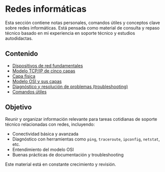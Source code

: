 # Redes informáticas

Esta sección contiene notas personales, comandos útiles y conceptos clave sobre redes informáticas. Está pensada como material de consulta y repaso técnico basado en mi experiencia en soporte técnico y estudios autodidactas.

## Contenido

- [Dispositivos de red fundamentales](./dispositivos-de-red-fundamentales.md)
- [Modelo TCP/IP de cinco capas](./modelo-tcp-ip-5-capas.md)
- [Capa física](./capa-fisica.md)
- [Modelo OSI y sus capas](./modelo-osi.md)
- [Diagnóstico y resolución de problemas (troubleshooting)](./troubleshooting.md)
- [Comandos útiles](./comandos.md)

## Objetivo

Reunir y organizar información relevante para tareas cotidianas de soporte técnico relacionadas con redes, incluyendo:
- Conectividad básica y avanzada
- Diagnóstico con herramientas como `ping`, `traceroute`, `ipconfig`, `netstat`, etc.
- Entendimiento del modelo OSI
- Buenas prácticas de documentación y troubleshooting

Este material está en constante crecimiento y revisión.
